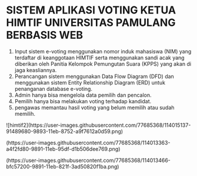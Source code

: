 # SISTEM APLIKASI VOTING KETUA HIMTIF UNIVERSITAS PAMULANG BERBASIS WEB
<P>
<ol>
  <li>Input sistem e-voting menggunakan nomor induk mahasiswa (NIM) yang terdaftar di keanggotaan HIMTIF serta menggunakan sandi acak yang diberikan oleh Panitia Kelompok Pemungutan Suara (KPPS) yang akan di jaga keasliannya.</li>
  <li>Perancangan sistem menggunakan Data Flow Diagram (DFD) dan menggunakan sistem Entity Relationship Diagram (ERD) untuk penanganan database e-voting.</li>
  <li>Admin hanya bisa mengelola data pemilih dan pencalon.</li>
  <li>Pemilih hanya bisa melakukan voting terhadap kandidat.</li>
  <li>pengawas memantau hasil voting yang belum memilih atau sudah memilih.</li>
</ol>  
</P>![himtif2](https://user-images.githubusercontent.com/77685368/114015137-91489680-9893-11eb-8752-a9f7612a0d59.png)


<p>(https://user-images.githubusercontent.com/77685368/114013363-a4f2fd80-9891-11eb-95df-d1b506dee769.png)</p>
<p>(https://user-images.githubusercontent.com/77685368/114013466-bfc57200-9891-11eb-821f-3ad50820f1ba.png)</p>
